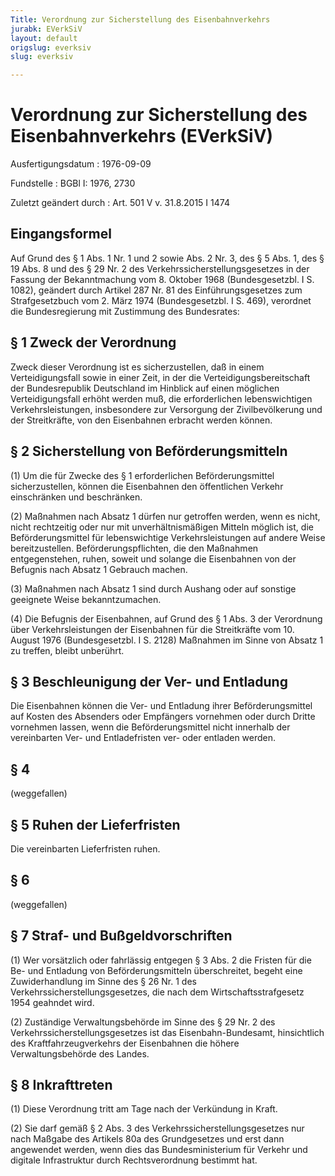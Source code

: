 ```yaml
---
Title: Verordnung zur Sicherstellung des Eisenbahnverkehrs
jurabk: EVerkSiV
layout: default
origslug: everksiv
slug: everksiv

---
```


# Verordnung zur Sicherstellung des Eisenbahnverkehrs (EVerkSiV)

Ausfertigungsdatum
:   1976-09-09

Fundstelle
:   BGBl I: 1976, 2730

Zuletzt geändert durch
:   Art. 501 V v. 31.8.2015 I 1474


## Eingangsformel

Auf Grund des § 1 Abs. 1 Nr. 1 und 2 sowie Abs. 2 Nr. 3, des § 5 Abs. 1, des § 19 Abs. 8 und des § 29 Nr. 2 des Verkehrssicherstellungsgesetzes in der Fassung der Bekanntmachung vom 8. Oktober 1968 (Bundesgesetzbl. I S. 1082), geändert durch Artikel 287 Nr. 81 des Einführungsgesetzes zum Strafgesetzbuch vom 2. März 1974 (Bundesgesetzbl. I S. 469), verordnet die Bundesregierung mit Zustimmung des Bundesrates:


## § 1 Zweck der Verordnung

Zweck dieser Verordnung ist es sicherzustellen, daß in einem Verteidigungsfall sowie in einer Zeit, in der die Verteidigungsbereitschaft der Bundesrepublik Deutschland im Hinblick auf einen möglichen Verteidigungsfall erhöht werden muß, die erforderlichen lebenswichtigen Verkehrsleistungen, insbesondere zur Versorgung der Zivilbevölkerung und der Streitkräfte, von den Eisenbahnen erbracht werden können.


## § 2 Sicherstellung von Beförderungsmitteln

(1) Um die für Zwecke des § 1 erforderlichen Beförderungsmittel sicherzustellen, können die Eisenbahnen den öffentlichen Verkehr einschränken und beschränken.

(2) Maßnahmen nach Absatz 1 dürfen nur getroffen werden, wenn es nicht, nicht rechtzeitig oder nur mit unverhältnismäßigen Mitteln möglich ist, die Beförderungsmittel für lebenswichtige Verkehrsleistungen auf andere Weise bereitzustellen. Beförderungspflichten, die den Maßnahmen entgegenstehen, ruhen, soweit und solange die Eisenbahnen von der Befugnis nach Absatz 1 Gebrauch machen.

(3) Maßnahmen nach Absatz 1 sind durch Aushang oder auf sonstige geeignete Weise bekanntzumachen.

(4) Die Befugnis der Eisenbahnen, auf Grund des § 1 Abs. 3 der Verordnung über Verkehrsleistungen der Eisenbahnen für die Streitkräfte vom 10. August 1976 (Bundesgesetzbl. I S. 2128) Maßnahmen im Sinne von Absatz 1 zu treffen, bleibt unberührt.


## § 3 Beschleunigung der Ver- und Entladung

Die Eisenbahnen können die Ver- und Entladung ihrer Beförderungsmittel auf Kosten des Absenders oder Empfängers vornehmen oder durch Dritte vornehmen lassen, wenn die Beförderungsmittel nicht innerhalb der vereinbarten Ver- und Entladefristen ver- oder entladen werden.


## § 4

(weggefallen)


## § 5 Ruhen der Lieferfristen

Die vereinbarten Lieferfristen ruhen.


## § 6

(weggefallen)


## § 7 Straf- und Bußgeldvorschriften

(1) Wer vorsätzlich oder fahrlässig entgegen § 3 Abs. 2 die Fristen für die Be- und Entladung von Beförderungsmitteln überschreitet, begeht eine Zuwiderhandlung im Sinne des § 26 Nr. 1 des Verkehrssicherstellungsgesetzes, die nach dem Wirtschaftsstrafgesetz 1954 geahndet wird.

(2) Zuständige Verwaltungsbehörde im Sinne des § 29 Nr. 2 des Verkehrssicherstellungsgesetzes ist das Eisenbahn-Bundesamt, hinsichtlich des Kraftfahrzeugverkehrs der Eisenbahnen die höhere Verwaltungsbehörde des Landes.


## § 8 Inkrafttreten

(1) Diese Verordnung tritt am Tage nach der Verkündung in Kraft.

(2) Sie darf gemäß § 2 Abs. 3 des Verkehrssicherstellungsgesetzes nur nach Maßgabe des Artikels 80a des Grundgesetzes und erst dann angewendet werden, wenn dies das Bundesministerium für Verkehr und digitale Infrastruktur durch Rechtsverordnung bestimmt hat.

